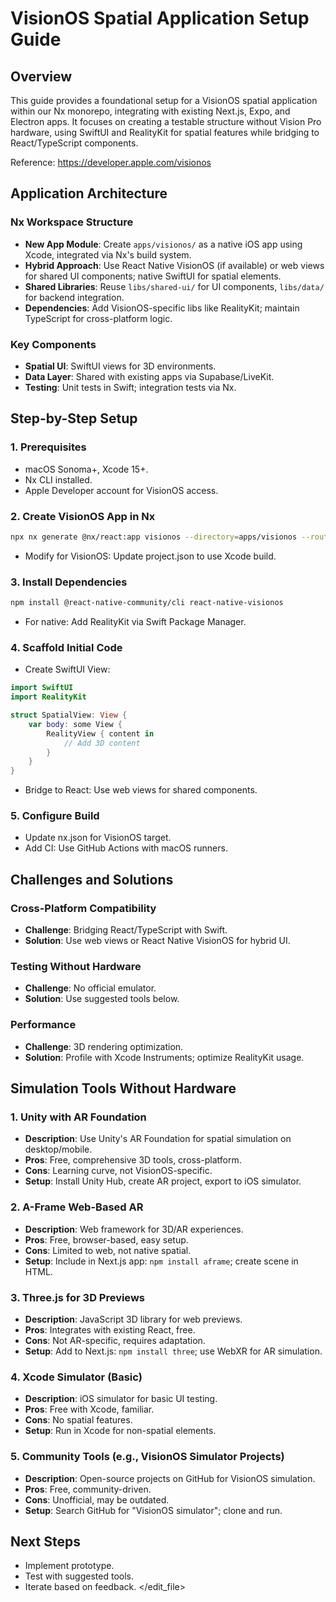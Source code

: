 # VisionOS Spatial Application Setup Guide

## Overview

This guide provides a foundational setup for a VisionOS spatial application within our Nx monorepo, integrating with existing Next.js, Expo, and Electron apps. It focuses on creating a testable structure without Vision Pro hardware, using SwiftUI and RealityKit for spatial features while bridging to React/TypeScript components.

Reference: https://developer.apple.com/visionos

## Application Architecture

### Nx Workspace Structure
- **New App Module**: Create `apps/visionos/` as a native iOS app using Xcode, integrated via Nx's build system.
- **Hybrid Approach**: Use React Native VisionOS (if available) or web views for shared UI components; native SwiftUI for spatial elements.
- **Shared Libraries**: Reuse `libs/shared-ui/` for UI components, `libs/data/` for backend integration.
- **Dependencies**: Add VisionOS-specific libs like RealityKit; maintain TypeScript for cross-platform logic.

### Key Components
- **Spatial UI**: SwiftUI views for 3D environments.
- **Data Layer**: Shared with existing apps via Supabase/LiveKit.
- **Testing**: Unit tests in Swift; integration tests via Nx.

## Step-by-Step Setup

### 1. Prerequisites
- macOS Sonoma+, Xcode 15+.
- Nx CLI installed.
- Apple Developer account for VisionOS access.

### 2. Create VisionOS App in Nx
```bash
npx nx generate @nx/react:app visionos --directory=apps/visionos --routing=false
```
- Modify for VisionOS: Update project.json to use Xcode build.

### 3. Install Dependencies
```bash
npm install @react-native-community/cli react-native-visionos
```
- For native: Add RealityKit via Swift Package Manager.

### 4. Scaffold Initial Code
- Create SwiftUI View:
```swift
import SwiftUI
import RealityKit

struct SpatialView: View {
    var body: some View {
        RealityView { content in
            // Add 3D content
        }
    }
}
```
- Bridge to React: Use web views for shared components.

### 5. Configure Build
- Update nx.json for VisionOS target.
- Add CI: Use GitHub Actions with macOS runners.

## Challenges and Solutions

### Cross-Platform Compatibility
- **Challenge**: Bridging React/TypeScript with Swift.
- **Solution**: Use web views or React Native VisionOS for hybrid UI.

### Testing Without Hardware
- **Challenge**: No official emulator.
- **Solution**: Use suggested tools below.

### Performance
- **Challenge**: 3D rendering optimization.
- **Solution**: Profile with Xcode Instruments; optimize RealityKit usage.

## Simulation Tools Without Hardware

### 1. Unity with AR Foundation
- **Description**: Use Unity's AR Foundation for spatial simulation on desktop/mobile.
- **Pros**: Free, comprehensive 3D tools, cross-platform.
- **Cons**: Learning curve, not VisionOS-specific.
- **Setup**: Install Unity Hub, create AR project, export to iOS simulator.

### 2. A-Frame Web-Based AR
- **Description**: Web framework for 3D/AR experiences.
- **Pros**: Free, browser-based, easy setup.
- **Cons**: Limited to web, not native spatial.
- **Setup**: Include in Next.js app: `npm install aframe`; create scene in HTML.

### 3. Three.js for 3D Previews
- **Description**: JavaScript 3D library for web previews.
- **Pros**: Integrates with existing React, free.
- **Cons**: Not AR-specific, requires adaptation.
- **Setup**: Add to Next.js: `npm install three`; use WebXR for AR simulation.

### 4. Xcode Simulator (Basic)
- **Description**: iOS simulator for basic UI testing.
- **Pros**: Free with Xcode, familiar.
- **Cons**: No spatial features.
- **Setup**: Run in Xcode for non-spatial elements.

### 5. Community Tools (e.g., VisionOS Simulator Projects)
- **Description**: Open-source projects on GitHub for VisionOS simulation.
- **Pros**: Free, community-driven.
- **Cons**: Unofficial, may be outdated.
- **Setup**: Search GitHub for "VisionOS simulator"; clone and run.

## Next Steps
- Implement prototype.
- Test with suggested tools.
- Iterate based on feedback.</instructions>
</edit_file>